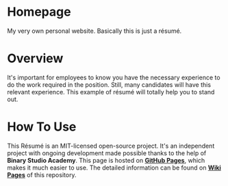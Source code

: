 # Homepage
My very own personal website. Basically this is just a résumé.

# Overview
It's important for employees to know you have the necessary experience to do the work required in the position. Still, many candidates will have this relevant experience. This example of résumé will totally help you to stand out.

# How To Use
This Résumé is an MIT-licensed open-source project. It's an independent project with ongoing development made possible thanks to the help of **Binary Studio Academy**. This page is hosted on [**GitHub Pages**](https://pages.github.com/), which makes it much easier to use. The detailed information can be found on [**Wiki Pages**](https://github.com/hruchka/homepage/wiki) of this repository.
